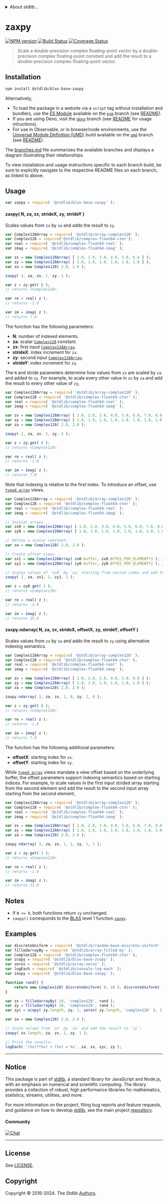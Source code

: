 <!--

@license Apache-2.0

Copyright (c) 2024 The Stdlib Authors.

Licensed under the Apache License, Version 2.0 (the "License");
you may not use this file except in compliance with the License.
You may obtain a copy of the License at

   http://www.apache.org/licenses/LICENSE-2.0

Unless required by applicable law or agreed to in writing, software
distributed under the License is distributed on an "AS IS" BASIS,
WITHOUT WARRANTIES OR CONDITIONS OF ANY KIND, either express or implied.
See the License for the specific language governing permissions and
limitations under the License.

-->


<details>
  <summary>
    About stdlib...
  </summary>
  <p>We believe in a future in which the web is a preferred environment for numerical computation. To help realize this future, we've built stdlib. stdlib is a standard library, with an emphasis on numerical and scientific computation, written in JavaScript (and C) for execution in browsers and in Node.js.</p>
  <p>The library is fully decomposable, being architected in such a way that you can swap out and mix and match APIs and functionality to cater to your exact preferences and use cases.</p>
  <p>When you use stdlib, you can be absolutely certain that you are using the most thorough, rigorous, well-written, studied, documented, tested, measured, and high-quality code out there.</p>
  <p>To join us in bringing numerical computing to the web, get started by checking us out on <a href="https://github.com/stdlib-js/stdlib">GitHub</a>, and please consider <a href="https://opencollective.com/stdlib">financially supporting stdlib</a>. We greatly appreciate your continued support!</p>
</details>

# zaxpy

[![NPM version][npm-image]][npm-url] [![Build Status][test-image]][test-url] [![Coverage Status][coverage-image]][coverage-url] <!-- [![dependencies][dependencies-image]][dependencies-url] -->

> Scale a double-precision complex floating-point vector by a double-precision complex floating-point constant and add the result to a double-precision complex floating-point vector.

<section class="installation">

## Installation

```bash
npm install @stdlib/blas-base-zaxpy
```

Alternatively,

-   To load the package in a website via a `script` tag without installation and bundlers, use the [ES Module][es-module] available on the [`esm`][esm-url] branch (see [README][esm-readme]).
-   If you are using Deno, visit the [`deno`][deno-url] branch (see [README][deno-readme] for usage intructions).
-   For use in Observable, or in browser/node environments, use the [Universal Module Definition (UMD)][umd] build available on the [`umd`][umd-url] branch (see [README][umd-readme]).

The [branches.md][branches-url] file summarizes the available branches and displays a diagram illustrating their relationships.

To view installation and usage instructions specific to each branch build, be sure to explicitly navigate to the respective README files on each branch, as linked to above.

</section>

<section class="usage">

## Usage

```javascript
var zaxpy = require( '@stdlib/blas-base-zaxpy' );
```

#### zaxpy( N, za, zx, strideX, zy, strideY )

Scales values from `zx` by `za` and adds the result to `zy`.

```javascript
var Complex128Array = require( '@stdlib/array-complex128' );
var Complex128 = require('@stdlib/complex-float64-ctor');
var real = require( '@stdlib/complex-float64-real' );
var imag = require( '@stdlib/complex-float64-imag' );

var zx = new Complex128Array( [ 1.0, 2.0, 3.0, 4.0, 5.0, 6.0 ] );
var zy = new Complex128Array( [ 1.0, 1.0, 1.0, 1.0, 1.0, 1.0 ] );
var za = new Complex128( 2.0, 2.0 );

zaxpy( 3, za, zx, 1, zy, 1 );

var z = zy.get( 0 );
// returns <Complex128>

var re = real( z );
// returns -1.0

var im = imag( z );
// returns 7.0
```

The function has the following parameters:

-   **N**: number of indexed elements.
-   **za**: scalar [`Complex128`][@stdlib/complex/float64/ctor] constant.
-   **zx**: first input [`Complex128Array`][@stdlib/array/complex128].
-   **strideX**: index increment for `zx`.
-   **zy**: second input [`Complex128Array`][@stdlib/array/complex128].
-   **strideY**: index increment for `zy`.

The `N` and stride parameters determine how values from `zx` are scaled by `za` and added to `zy`. For example, to scale every other value in `zx` by `za` and add the result to every other value of `zy`,

```javascript
var Complex128Array = require( '@stdlib/array-complex128' );
var Complex128 = require( '@stdlib/complex-float64-ctor' );
var real = require( '@stdlib/complex-float64-real' );
var imag = require( '@stdlib/complex-float64-imag' );

var zx = new Complex128Array( [ 1.0, 2.0, 3.0, 4.0, 5.0, 6.0, 7.0, 8.0 ] );
var zy = new Complex128Array( [ 1.0, 1.0, 1.0, 1.0, 1.0, 1.0, 1.0, 1.0 ] );
var za = new Complex128( 2.0, 2.0 );

zaxpy( 2, za, zx, 2, zy, 2 );

var z = zy.get( 0 );
// returns <Complex128>

var re = real( z );
// returns -1.0

var im = imag( z );
// returns 7.0
```

Note that indexing is relative to the first index. To introduce an offset, use [`typed array`][mdn-typed-array] views.

<!-- eslint-disable stdlib/capitalized-comments -->

```javascript
var Complex128Array = require( '@stdlib/array-complex128' );
var Complex128 = require( '@stdlib/complex-float64-ctor' );
var real = require( '@stdlib/complex-float64-real' );
var imag = require( '@stdlib/complex-float64-imag' );

// Initial arrays...
var zx0 = new Complex128Array( [ 1.0, 2.0, 3.0, 4.0, 5.0, 6.0, 7.0, 8.0 ] );
var zy0 = new Complex128Array( [ 1.0, 1.0, 1.0, 1.0, 1.0, 1.0, 1.0, 1.0 ] );

// Define a scalar constant:
var za = new Complex128( 2.0, 2.0 );

// Create offset views...
var zx1 = new Complex128Array( zx0.buffer, zx0.BYTES_PER_ELEMENT*1 ); // start at 2nd element
var zy1 = new Complex128Array( zy0.buffer, zy0.BYTES_PER_ELEMENT*2 ); // start at 3rd element

// Scales values of `zx0` by `za` starting from second index and add the result to `zy0` starting from third index...
zaxpy( 2, za, zx1, 1, zy1, 1 );

var z = zy0.get( 2 );
// returns <Complex128>

var re = real( z );
// returns -1.0

var im = imag( z );
// returns 15.0
```

#### zaxpy.ndarray( N, za, zx, strideX, offsetX, zy, strideY, offsetY )

Scales values from `zx` by `za` and adds the result to `zy` using alternative indexing semantics.

```javascript
var Complex128Array = require( '@stdlib/array-complex128' );
var Complex128 = require( '@stdlib/complex-float64-ctor' );
var real = require( '@stdlib/complex-float64-real' );
var imag = require( '@stdlib/complex-float64-imag' );

var zx = new Complex128Array( [ 1.0, 2.0, 3.0, 4.0, 5.0, 6.0 ] );
var zy = new Complex128Array( [ 1.0, 1.0, 1.0, 1.0, 1.0, 1.0 ] );
var za = new Complex128( 2.0, 2.0 );

zaxpy.ndarray( 3, za, zx, 1, 0, zy, 1, 0 );

var z = zy.get( 0 );
// returns <Complex128>

var re = real( z );
// returns -1.0

var im = imag( z );
// returns 7.0
```

The function has the following additional parameters:

-   **offsetX**: starting index for `zx`.
-   **offsetY**: starting index for `zy`.

While [`typed array`][mdn-typed-array] views mandate a view offset based on the underlying buffer, the offset parameters support indexing semantics based on starting indices. For example, to scale values in the first input strided array starting from the second element and add the result to the second input array starting from the second element,

```javascript
var Complex128Array = require( '@stdlib/array-complex128' );
var Complex128 = require( '@stdlib/complex-float64-ctor' );
var real = require( '@stdlib/complex-float64-real' );
var imag = require( '@stdlib/complex-float64-imag' );

var zx = new Complex128Array( [ 1.0, 2.0, 3.0, 4.0, 5.0, 6.0, 7.0, 8.0 ] );
var zy = new Complex128Array( [ 1.0, 1.0, 1.0, 1.0, 1.0, 1.0, 1.0, 1.0 ] );
var za = new Complex128( 2.0, 2.0 );

zaxpy.ndarray( 3, za, zx, 1, 1, zy, 1, 1 );

var z = zy.get( 3 );
// returns <Complex128>

var re = real( z );
// returns -1.0

var im = imag( z );
// returns 31.0
```

</section>

<!-- /.usage -->

<section class="notes">

## Notes

-   If `N <= 0`, both functions return `zy` unchanged.
-   `zaxpy()` corresponds to the [BLAS][blas] level 1 function [`zaxpy`][zaxpy].

</section>

<!-- /.notes -->

<section class="examples">

## Examples

<!-- eslint no-undef: "error" -->

```javascript
var discreteUniform = require( '@stdlib/random-base-discrete-uniform' );
var filledarrayBy = require( '@stdlib/array-filled-by' );
var Complex128 = require( '@stdlib/complex-float64-ctor' );
var zcopy = require( '@stdlib/blas-base-zcopy' );
var zeros = require( '@stdlib/array-zeros' );
var logEach = require( '@stdlib/console-log-each' );
var zaxpy = require( '@stdlib/blas-base-zaxpy' );

function rand() {
    return new Complex128( discreteUniform( 0, 10 ), discreteUniform( -5, 5 ) );
}

var zx = filledarrayBy( 10, 'complex128', rand );
var zy = filledarrayBy( 10, 'complex128', rand );
var zyc = zcopy( zy.length, zy, 1, zeros( zy.length, 'complex128' ), 1 );

var za = new Complex128( 2.0, 2.0 );

// Scale values from `zx` by `za` and add the result to `zy`:
zaxpy( zx.length, za, zx, 1, zy, 1 );

// Print the results:
logEach( '(%s)*(%s) + (%s) = %s', za, zx, zyc, zy );
```

</section>

<!-- /.examples -->

<!-- Section for related `stdlib` packages. Do not manually edit this section, as it is automatically populated. -->

<section class="related">

</section>

<!-- /.related -->

<!-- Section for all links. Make sure to keep an empty line after the `section` element and another before the `/section` close. -->


<section class="main-repo" >

* * *

## Notice

This package is part of [stdlib][stdlib], a standard library for JavaScript and Node.js, with an emphasis on numerical and scientific computing. The library provides a collection of robust, high performance libraries for mathematics, statistics, streams, utilities, and more.

For more information on the project, filing bug reports and feature requests, and guidance on how to develop [stdlib][stdlib], see the main project [repository][stdlib].

#### Community

[![Chat][chat-image]][chat-url]

---

## License

See [LICENSE][stdlib-license].


## Copyright

Copyright &copy; 2016-2024. The Stdlib [Authors][stdlib-authors].

</section>

<!-- /.stdlib -->

<!-- Section for all links. Make sure to keep an empty line after the `section` element and another before the `/section` close. -->

<section class="links">

[npm-image]: http://img.shields.io/npm/v/@stdlib/blas-base-zaxpy.svg
[npm-url]: https://npmjs.org/package/@stdlib/blas-base-zaxpy

[test-image]: https://github.com/stdlib-js/blas-base-zaxpy/actions/workflows/test.yml/badge.svg?branch=main
[test-url]: https://github.com/stdlib-js/blas-base-zaxpy/actions/workflows/test.yml?query=branch:main

[coverage-image]: https://img.shields.io/codecov/c/github/stdlib-js/blas-base-zaxpy/main.svg
[coverage-url]: https://codecov.io/github/stdlib-js/blas-base-zaxpy?branch=main

<!--

[dependencies-image]: https://img.shields.io/david/stdlib-js/blas-base-zaxpy.svg
[dependencies-url]: https://david-dm.org/stdlib-js/blas-base-zaxpy/main

-->

[chat-image]: https://img.shields.io/gitter/room/stdlib-js/stdlib.svg
[chat-url]: https://app.gitter.im/#/room/#stdlib-js_stdlib:gitter.im

[stdlib]: https://github.com/stdlib-js/stdlib

[stdlib-authors]: https://github.com/stdlib-js/stdlib/graphs/contributors

[umd]: https://github.com/umdjs/umd
[es-module]: https://developer.mozilla.org/en-US/docs/Web/JavaScript/Guide/Modules

[deno-url]: https://github.com/stdlib-js/blas-base-zaxpy/tree/deno
[deno-readme]: https://github.com/stdlib-js/blas-base-zaxpy/blob/deno/README.md
[umd-url]: https://github.com/stdlib-js/blas-base-zaxpy/tree/umd
[umd-readme]: https://github.com/stdlib-js/blas-base-zaxpy/blob/umd/README.md
[esm-url]: https://github.com/stdlib-js/blas-base-zaxpy/tree/esm
[esm-readme]: https://github.com/stdlib-js/blas-base-zaxpy/blob/esm/README.md
[branches-url]: https://github.com/stdlib-js/blas-base-zaxpy/blob/main/branches.md

[stdlib-license]: https://raw.githubusercontent.com/stdlib-js/blas-base-zaxpy/main/LICENSE

[blas]: http://www.netlib.org/blas

[zaxpy]: https://www.netlib.org/lapack/explore-html/d5/d4b/group__axpy_ga0b7bac1f4d42514074a48f14f5f9caa0.html#ga0b7bac1f4d42514074a48f14f5f9caa0

[mdn-typed-array]: https://developer.mozilla.org/en-US/docs/Web/JavaScript/Reference/Global_Objects/TypedArray

[@stdlib/array/complex128]: https://github.com/stdlib-js/array-complex128

[@stdlib/complex/float64/ctor]: https://github.com/stdlib-js/complex-float64-ctor

</section>

<!-- /.links -->
